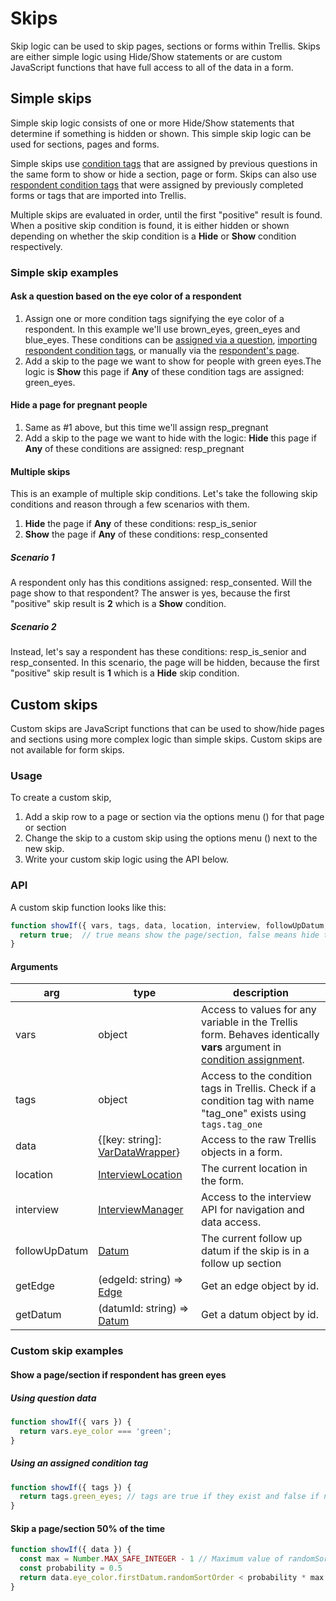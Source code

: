 # Skips
Skip logic can be used to skip pages, sections or forms within Trellis. Skips are either simple 
logic using Hide/Show statements or are custom JavaScript functions that have full access to all of 
the data in a form. 

## Simple skips 
Simple skip logic consists of one or more Hide/Show statements that determine if something is hidden
or shown. This simple skip logic can be used for sections, pages and forms.

Simple skips use [condition tags] that are assigned by previous questions in the same form to show 
or hide a section, page or form. Skips can also use [respondent condition tags] that were assigned 
by previously completed forms or tags that are imported into Trellis.

Multiple skips are evaluated in order, until the first "positive" result is found. When a positive skip condition is found, it is either hidden or shown depending on whether the skip condition is a **Hide** or **Show** condition respectively.

### Simple skip examples
#### Ask a question based on the eye color of a respondent
1. Assign one or more condition tags signifying the eye color of a respondent. In this example we'll use <v-chip label small>brown_eyes</v-chip>, <v-chip label small>green_eyes</v-chip> and <v-chip label small>blue_eyes</v-chip>. These conditions can be [assigned via a question][condition tags], [importing respondent condition tags], or manually via the [respondent's page][respondent condition tags].
2. Add a skip to the page we want to show for people with green eyes.The logic is **Show** this page if **Any** of these condition tags are assigned: <v-chip label small>green_eyes</v-chip>.

#### Hide a page for pregnant people
1. Same as #1 above, but this time we'll assign <v-chip label small>resp_pregnant</v-chip>
2. Add a skip to the page we want to hide with the logic: **Hide** this page if **Any** of these conditions are assigned: <v-chip label small>resp_pregnant</v-chip>

#### Multiple skips
This is an example of multiple skip conditions. Let's take the following skip conditions and reason through a few scenarios with them.
1. **Hide** the page if **Any** of these conditions: <v-chip label small>resp_is_senior</v-chip>
2. **Show** the page if **Any** of these conditions: <v-chip label small>resp_consented</v-chip>


##### Scenario 1
A respondent only has this conditions assigned: <v-chip label small>resp_consented</v-chip>. Will the page show to that respondent? The answer is yes, because the first "positive" skip result is **2** which is a **Show** condition.

##### Scenario 2
Instead, let's say a respondent has these conditions: <v-chip label small>resp_is_senior</v-chip> and <v-chip label small>resp_consented</v-chip>. In this scenario, the page will be hidden, because the first "positive" skip result is **1** which is a **Hide** skip condition.

## Custom skips
Custom skips are JavaScript functions that can be used to show/hide pages and sections using more complex logic than simple skips. Custom skips are not available for form skips.

### Usage
To create a custom skip,
1. Add a skip row to a page or section via the options menu (<i class="icon mdi mdi-dots-vertical"></i>) for that page or section
2. Change the skip to a custom skip using the options menu (<i class="icon mdi mdi-arrow-left"></i>) next to the new skip.
3. Write your custom skip logic using the API below.

### API
A custom skip function looks like this:
```javascript
function showIf({ vars, tags, data, location, interview, followUpDatum, getEdge, getDatum }) {
  return true;  // true means show the page/section, false means hide the page/section
}
```

#### Arguments

| arg | type | description |
|-----|------|-------------|
| vars | object | Access to values for any variable in the Trellis form. Behaves identically **vars** argument in [condition assignment](./form-builder/Conditions.md). |
| tags | object | Access to the condition tags in Trellis. Check if a condition tag with name "tag_one" exists using `tags.tag_one` |
| data | {[key: string]: [VarDataWrapper](https://github.com/human-nature-lab/trellis-app/blob/main/src/components/interview/classes/SkipApi.ts#L125)} | Access to the raw Trellis objects in a form. |
| location | [InterviewLocation](https://github.com/human-nature-lab/trellis-app/blob/main/src/components/interview/services/InterviewAlligator.ts#L13) | The current location in the form. |
| interview | [InterviewManager](https://github.com/human-nature-lab/trellis-app/blob/main/src/components/interview/classes/InterviewManager.ts) | Access to the interview API for navigation and data access. |
| followUpDatum | [Datum](https://github.com/human-nature-lab/trellis-app/blob/main/src/entities/trellis/Datum.ts#L28) | The current follow up datum if the skip is in a follow up section |
| getEdge | (edgeId: string) => [Edge](https://github.com/human-nature-lab/trellis-app/blob/main/src/entities/trellis/Edge.ts) | Get an edge object by id. |
| getDatum | (datumId: string) => [Datum](https://github.com/human-nature-lab/trellis-app/blob/main/src/entities/trellis/Datum.ts#L28) | Get a datum object by id. |

[condition tags]: ./form-builder/Conditions.md
[respondent condition tags]: ./respondents/RespondentInfo.md#condition-tags
[importing respondent condition tags]: ./reports/Importing.md#respondent-condition-tags

### Custom skip examples

#### Show a page/section if respondent has green eyes

##### Using question data
```javascript
function showIf({ vars }) {
  return vars.eye_color === 'green';
}
```

##### Using an assigned condition tag
```javascript
function showIf({ tags }) {
  return tags.green_eyes; // tags are true if they exist and false if not
}
```

#### Skip a page/section 50% of the time
```javascript
function showIf({ data }) {
  const max = Number.MAX_SAFE_INTEGER - 1 // Maximum value of randomSortOrder
  const probability = 0.5
  return data.eye_color.firstDatum.randomSortOrder < probability * max
}
```